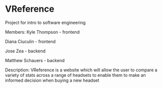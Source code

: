 # VReference
Project for intro to software engineering

Members:
Kyle Thompson - frontend

Diana Ciuculin - frontend

Jose Zea - backend

Matthew Schauers - backend


Description:
VReference is a website which will allow the user to compare a variety of stats across a range of headsets to enable them to make an informed decision when buying a new headset
